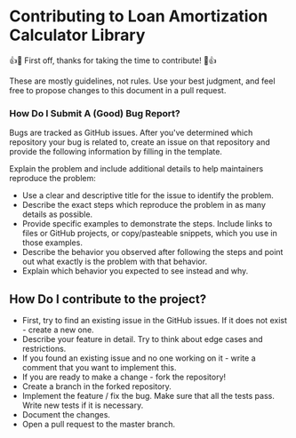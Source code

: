 # Contributing to Loan Amortization Calculator Library

👍🎉 First off, thanks for taking the time to contribute! 🎉👍

These are mostly guidelines, not rules. Use your best judgment, and feel free to propose changes to this document in a pull request.

### How Do I Submit A (Good) Bug Report?
Bugs are tracked as GitHub issues. After you've determined which repository your bug is related to, create an issue on that repository and provide the following information by filling in the template.

Explain the problem and include additional details to help maintainers reproduce the problem:

  * Use a clear and descriptive title for the issue to identify the problem.
  * Describe the exact steps which reproduce the problem in as many details as possible. 
  * Provide specific examples to demonstrate the steps. Include links to files or GitHub projects, or copy/pasteable snippets, which you use in those examples. 
  * Describe the behavior you observed after following the steps and point out what exactly is the problem with that behavior.
  * Explain which behavior you expected to see instead and why.

## How Do I contribute to the project?
   * First, try to find an existing issue in the GitHub issues. If it does not exist - create a new one.
   * Describe your feature in detail. Try to think about edge cases and restrictions.
   * If you found an existing issue and no one working on it - write a comment that you want to implement this.
   * If you are ready to make a change - fork the repository!
   * Create a branch in the forked repository.
   * Implement the feature / fix the bug. Make sure that all the tests pass. Write new tests if it is necessary.
   * Document the changes.
   * Open a pull request to the master branch.

